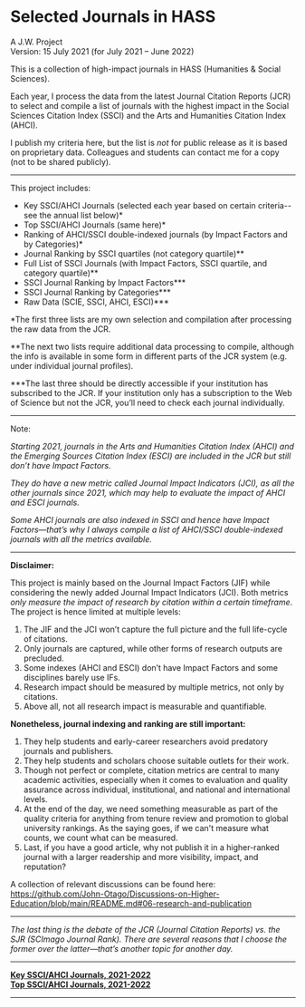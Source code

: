 # Selected Journals in HASS

A J.W. Project  
Version: 15 July 2021 (for July 2021 – June 2022)  

This is a collection of high-impact journals in HASS (Humanities & Social Sciences).

Each year, I process the data from the latest Journal Citation Reports (JCR) to select and compile a list of journals with the highest impact in the Social Sciences Citation Index (SSCI) and the Arts and Humanities Citation Index (AHCI).

I publish my criteria here, but the list is *not* for public release as it is based on proprietary data. Colleagues and students can contact me for a copy (not to be shared publicly).
  
---
  
This project includes:
- Key SSCI/AHCI Journals (selected each year based on certain criteria--see the annual list below)\*
- Top SSCI/AHCI Journals (same here)\*
- Ranking of AHCI/SSCI double-indexed journals (by Impact Factors and by Categories)\*
- Journal Ranking by SSCI quartiles (not category quartile)\**
- Full List of SSCI Journals (with Impact Factors, SSCI quartile, and category quartile)\**
- SSCI Journal Ranking by Impact Factors\***
- SSCI Journal Ranking by Categories\***
- Raw Data (SCIE, SSCI, AHCI, ESCI)\***

\*The first three lists are my own selection and compilation after processing the raw data from the JCR.

\**The next two lists require additional data processing to compile, although the info is available in some form in different parts of the JCR system (e.g. under individual journal profiles).

\***The last three should be directly accessible if your institution has subscribed to the JCR. If your institution only has a subscription to the Web of Science but not the JCR, you’ll need to check each journal individually.
  
---
  
Note: 

*Starting 2021, journals in the Arts and Humanities Citation Index (AHCI) and the Emerging Sources Citation Index (ESCI) are included in the JCR but still don’t have Impact Factors.*

*They do have a new metric called Journal Impact Indicators (JCI), as all the other journals since 2021, which may help to evaluate the impact of AHCI and ESCI journals.*

*Some AHCI journals are also indexed in SSCI and hence have Impact Factors—that’s why I always compile a list of AHCI/SSCI double-indexed journals with all the metrics available.*
  
---
  
**Disclaimer:**

This project is mainly based on the Journal Impact Factors (JIF) while considering the newly added Journal Impact Indicators (JCI). Both metrics *only measure the impact of research by citation within a certain timeframe*. The project is hence limited at multiple levels: 

1. The JIF and the JCI won’t capture the full picture and the full life-cycle of citations.
2. Only journals are captured, while other forms of research outputs are precluded.
3. Some indexes (AHCI and ESCI) don’t have Impact Factors and some disciplines barely use IFs.
4. Research impact should be measured by multiple metrics, not only by citations.
5. Above all, not all research impact is measurable and quantifiable.

**Nonetheless, journal indexing and ranking are still important:**

1. They help students and early-career researchers avoid predatory journals and publishers.
2. They help students and scholars choose suitable outlets for their work.
3. Though not perfect or complete, citation metrics are central to many academic activities, especially when it comes to evaluation and quality assurance across individual, institutional, and national and international levels.
4. At the end of the day, we need something measurable as part of the quality criteria for anything from tenure review and promotion to global university rankings. As the saying goes, if we can't measure what counts, we count what can be measured.
5. Last, if you have a good article, why not publish it in a higher-ranked journal with a larger readership and more visibility, impact, and reputation?
  
A collection of relevant discussions can be found here: https://github.com/John-Otago/Discussions-on-Higher-Education/blob/main/README.md#06-research-and-publication  
  
  
---
  
*The last thing is the debate of the JCR (Journal Citation Reports) vs. the SJR (SCImago Journal Rank). There are several reasons that I choose the former over the latter—that’s another topic for another day.*
  
---
  
**[Key SSCI/AHCI Journals, 2021-2022](https://github.com/John-Otago/Key-Journals-in-HASS/blob/main/2021-2022/Key%20Journals%202021-2022.md)**  
**[Top SSCI/AHCI Journals, 2021-2022](https://github.com/John-Otago/Key-Journals-in-HASS/blob/main/2021-2022/Top%20Journals%202021-2022.md)**  
  
---
  
